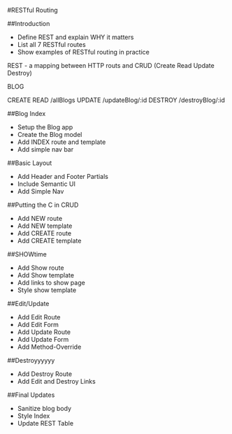 #RESTful Routing 

##Introduction 
* Define REST and explain WHY it matters 
* List all 7 RESTful routes 
* Show examples of RESTful routing in practice

REST - a mapping between HTTP routs and CRUD (Create Read Update Destroy)

BLOG 

CREATE
READ /allBlogs
UPDATE /updateBlog/:id
DESTROY /destroyBlog/:id

##Blog Index 
* Setup the Blog app
* Create the Blog model
* Add INDEX route and template 
* Add simple nav bar 

##Basic Layout 
* Add Header and Footer Partials 
* Include Semantic UI 
* Add Simple Nav

##Putting the C in CRUD
* Add NEW route 
* Add NEW template 
* Add CREATE route 
* Add CREATE template

##SHOWtime 
* Add Show route 
* Add Show template 
* Add links to show page 
* Style show template 

##Edit/Update 
* Add Edit Route
* Add Edit Form
* Add Update Route
* Add Update Form
* Add Method-Override

##Destroyyyyyy
* Add Destroy Route
* Add Edit and Destroy Links

##Final Updates 
* Sanitize blog body 
* Style Index
* Update REST Table 